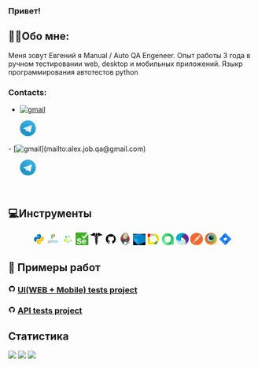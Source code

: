 ### Привет!

<!--About me-->

## :technologist:Обо мне:
Меня зовут Евгений я Manual / Auto QA Engeneer. Опыт работы 3 года в ручном тестировании web, desktop и мобильных приложений. Языкр программирования автотестов python

### Contacts:
- [<img src='images/other/gmail.png' alt='gmail' width='20' height='20'>](mailto:alex.job.qa@gmail.com) 
<p>
  &#8287;&#8287;&#8287;&#8287;&#8287;
  <a href="t.me/eugene0322"><img width="32px" alt="Telegram" title="Telegram" src="images/tg.png"/></a>
  &#8287;
</p>
- [<img src='images/other/gmail.png' alt='gmail' width='20' height='20'>](mailto:alex.job.qa@gmail.com) 
<p>
  &#8287;&#8287;&#8287;&#8287;&#8287;
  <a href="mailto:evgeniili2203@gmail.com@gmail.com"><img width="32px" alt="Telegram" title="Telegram" src="images/tg.png"/></a>
  &#8287;
</p>

<!--Stack and tools-->

&#8287;&#8287;&#8287;&#8287;&#8287;
## :computer:Инструменты
<p  align="center">
  <code><img width="5%" title="Python" src="images/python.png"></code>
  <code><img width="5%" title="Pytest" src="images/pytest.png"></code>
  <code><img width="5%" title="Selene" src="images/selene.png"></code>
  <code><img width="5%" title="Selenium" src="images/selenium.png"></code>
  <code><img width="5%" title="Requests" src="images/requests.png"></code>
  <code><img width="5%" title="GitHub" src="images/github.png"></code>
  <code><img width="5%" title="Jenkins" src="images/jenkins.png"></code>
  <code><img width="5%" title="Selenoid" src="images/selenoid.png"></code>
  <code><img width="5%" title="Allure Report" src="images/allure_report.png"></code>
  <code><img width="5%" title="Allure TestOps" src="images/allure_testops.png"></code>
  <code><img width="5%" title="Appium" src="images/appium.png"></code>
  <code><img width="5%" title="Postman" src="images/postman.png"></code>
  <code><img width="5%" title="Browserstack" src="images/browserstack.png"></code>
  <code><img width="5%" title="Jira" src="images/jira.png"></code>
</p>

<!--Projects-->

## :floppy_disk: Примеры работ
### <img width="3%" src="images/github.png"> [UI(WEB + Mobile) tests project](https://github.com/evgeniili0322/wikipedia-tests)

### <img width="3%" src="images/github.png"> [API tests project](https://github.com/evgeniili0322/contact-list-api-tests)

## Cтатистика
![](http://github-profile-summary-cards.vercel.app/api/cards/stats?username=evgeniili0322&theme=tokyonight)
![](http://github-profile-summary-cards.vercel.app/api/cards/repos-per-language?evgeniili0322=catislove&theme=tokyonight) 
![](https://github-profile-summary-cards.vercel.app/api/cards/profile-details?username=evgeniili0322&theme=tokyonight)
